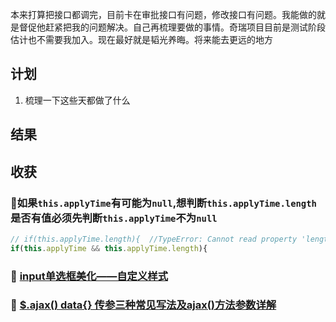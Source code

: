 本来打算把接口都调完，目前卡在审批接口有问题，修改接口有问题。我能做的就是督促他赶紧把我的问题解决。自己再梳理要做的事情。奇瑞项目目前是测试阶段估计也不需要我加入。现在最好就是韬光养晦。将来能去更远的地方

## 计划

1. 梳理一下这些天都做了什么

## 结果

## 收获

### :gem:如果`this.applyTime`有可能为`null`,想判断`this.applyTime.length`是否有值必须先判断`this.applyTime`不为`null`

```js
// if(this.applyTime.length){  //TypeError: Cannot read property 'length' of null"
if(this.applyTime && this.applyTime.length){  
```

### :gem: [input单选框美化——自定义样式](https://www.cnblogs.com/cff2121/p/11535494.html)

### :gem: [$.ajax() data{} 传参三种常见写法及ajax()方法参数详解](http://www.webkaka.com/tutorial/js/2019/083065/)